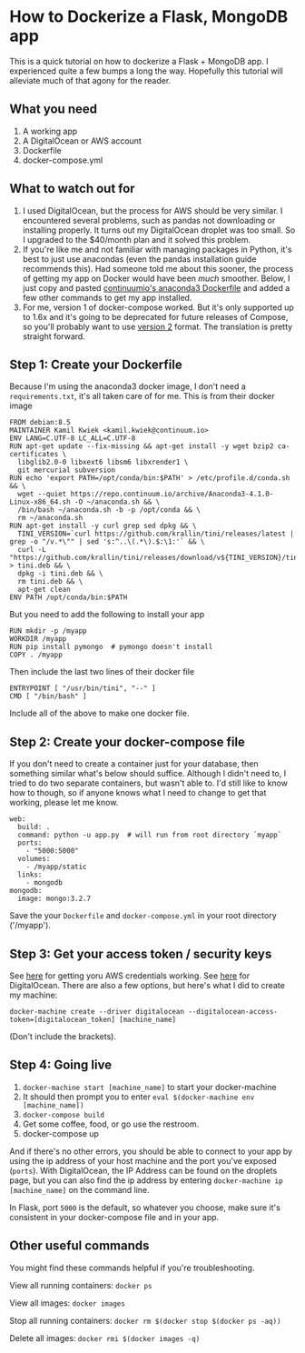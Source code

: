 # How to Dockerize a Flask, MongoDB app

This is a quick tutorial on how to dockerize a Flask + MongoDB app. I experienced quite a few bumps a long the way. Hopefully this tutorial will alleviate much of that agony for the reader.

## What you need

1. A working app
2. A DigitalOcean or AWS account
3. Dockerfile
4. docker-compose.yml

## What to watch out for

1. I used DigitalOcean, but the process for AWS should be very similar. I encountered several problems, such as pandas not downloading or installing properly. It turns out my DigitalOcean droplet was too small. So I upgraded to the $40/month plan and it solved this problem.
2. If you're like me and not familiar with managing packages in Python, it's best to just use anacondas (even the pandas installation guide recommends this). Had someone told me about this sooner, the process of getting my app on Docker would have been *much* smoother. Below, I just copy and pasted [continuumio's anaconda3 Dockerfile](https://hub.docker.com/r/continuumio/anaconda3/~/dockerfile/) and added a few other commands to get my app installed.
3. For me, version 1 of docker-compose worked. But it's only supported up to 1.6x and it's going to be deprecated for future releases of Compose, so you'll probably want to use [version 2](https://docs.docker.com/compose/compose-file/#/version-2) format. The translation is pretty straight forward.

## Step 1: Create your Dockerfile

Because I'm using the anaconda3 docker image, I don't need a `requirements.txt`, it's all taken care of for me. This is from their docker image

    FROM debian:8.5
    MAINTAINER Kamil Kwiek <kamil.kwiek@continuum.io>
    ENV LANG=C.UTF-8 LC_ALL=C.UTF-8
    RUN apt-get update --fix-missing && apt-get install -y wget bzip2 ca-certificates \
      libglib2.0-0 libxext6 libsm6 libxrender1 \
      git mercurial subversion
    RUN echo 'export PATH=/opt/conda/bin:$PATH' > /etc/profile.d/conda.sh && \
      wget --quiet https://repo.continuum.io/archive/Anaconda3-4.1.0-Linux-x86_64.sh -O ~/anaconda.sh && \
      /bin/bash ~/anaconda.sh -b -p /opt/conda && \
      rm ~/anaconda.sh
    RUN apt-get install -y curl grep sed dpkg && \
      TINI_VERSION=`curl https://github.com/krallin/tini/releases/latest | grep -o "/v.*\"" | sed 's:^..\(.*\).$:\1:'` && \
      curl -L "https://github.com/krallin/tini/releases/download/v${TINI_VERSION}/tini_${TINI_VERSION}.deb" > tini.deb && \
      dpkg -i tini.deb && \
      rm tini.deb && \
      apt-get clean
    ENV PATH /opt/conda/bin:$PATH

But you need to add the following to install your app

    RUN mkdir -p /myapp
    WORKDIR /myapp
    RUN pip install pymongo  # pymongo doesn't install 
    COPY . /myapp

Then include the last two lines of their docker file

    ENTRYPOINT [ "/usr/bin/tini", "--" ]
    CMD [ "/bin/bash" ]

Include all of the above to make one docker file.

## Step 2: Create your docker-compose file

If you don't need to create a container just for your database, then something similar what's below should suffice. Although I didn't need to, I tried to do two separate containers, but wasn't able to. I'd still like to know how to though, so if anyone knows what I need to change to get that working, please let me know.

    web:
      build: .
      command: python -u app.py  # will run from root directory `myapp`
      ports:
        - "5000:5000"
      volumes:
        - /myapp/static
      links:
        - mongodb
    mongodb:
      image: mongo:3.2.7

Save the your `Dockerfile` and `docker-compose.yml` in your root directory ('/myapp').

## Step 3: Get your access token / security keys

See [here](https://docs.docker.com/machine/drivers/aws/) for getting yoru AWS credentials working. See [here](https://docs.docker.com/machine/drivers/digital-ocean/) for DigitalOcean. There are also a few options, but here's what I did to create my machine:

    docker-machine create --driver digitalocean --digitalocean-access-token=[digitalocean_token] [machine_name]

(Don't include the brackets).

## Step 4: Going live

1. `docker-machine start [machine_name]` to start your docker-machine
2. It should then prompt you to enter `eval $(docker-machine env [machine_name])`
3. `docker-compose build`
4. Get some coffee, food, or go use the restroom.
5. docker-compose up

And if there's no other errors, you should be able to connect to your app by using the ip address of your host machine and the port you've exposed (`ports`). With DigitalOcean, the IP Address can be found on the droplets page, but you can also find the ip address by entering `docker-machine ip [machine_name]` on the command line.

In Flask, port `5000` is the default, so whatever you choose, make sure it's consistent in your docker-compose file and in your app.

## Other useful commands

You might find these commands helpful if you're troubleshooting.

View all running containers: `docker ps`

View all images: `docker images`

Stop all running containers: `docker rm $(docker stop $(docker ps -aq))`

Delete all images: `docker rmi $(docker images -q)`

